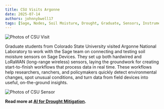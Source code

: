 ```yaml
---
title: CSU Visits Argonne
date: 2025-07-14
authors: johnnybwell17
tags: [Sage, Nodes, Soil Moisture, Drought, Graduate, Sensors, Instruments, Development, Community, LoRaWAN, CSU]
---
```


![Photos of CSU Visit](./img/colorado-state/hairik1.png)

Graduate students from Colorado State University visited Argonne National Laboratory to work with the Sage team on connecting and testing soil moisture sensors on Sage Devices. They set up both hardwired and LoRaWAN (long-range wireless) sensors, laying the groundwork for creating start-to-finish workflows that process data in real time. These workflows help researchers, ranchers, and policymakers quickly detect environmental changes, spot unusual conditions, and turn data from field devices into useful, on-the-ground insights.

![Photos of CSU Sensor](./img/colorado-state/csu_sm_sensor.png)

**Read more at [AI for Drought Mitigation](/use-cases/ai-drought-mitigation).**